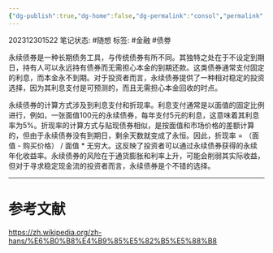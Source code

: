 ```yaml
---
{"dg-publish":true,"dg-home":false,"dg-permalink":"consol","permalink":"/consol/","dgPassFrontmatter":true}
---
```


202312301522
笔记状态: #随想
标签: #金融 #债劵

永续债券是一种长期债务工具，与传统债券有所不同。其独特之处在于不设定到期日，持有人可以永远持有债券而无需担心本金的到期还款。这类债券通常支付固定的利息，而本金永不到期。对于投资者而言，永续债券提供了一种相对稳定的投资选择，因为其利息支付是可预测的，而且无需担心本金回收的时点。

永续债券的计算方式涉及到利息支付和折现率。利息支付通常是以面值的固定比例进行，例如，一张面值100元的永续债券，每年支付5元的利息，这意味着其利息率为5%。折现率的计算方式与贴现债券相似，是按面值和市场价格的差额计算的，但由于永续债券没有到期日，剩余天数就变成了永恒。因此，折现率 = （面值 - 购买价格） / 面值 * 无穷大。这反映了投资者可以通过永续债券获得的永续年化收益率。永续债券的风险在于通货膨胀和利率上升，可能会削弱其实际收益，但对于寻求稳定现金流的投资者而言，永续债券是个不错的选择。

---
# 参考文献

https://zh.wikipedia.org/zh-hans/%E6%B0%B8%E4%B9%85%E5%82%B5%E5%88%B8

